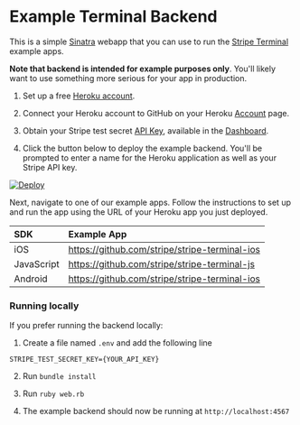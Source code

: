 # Example Terminal Backend

This is a simple [Sinatra](http://www.sinatrarb.com/) webapp that you can use to run the [Stripe Terminal](https://stripe.com/docs/terminal) example apps.

**Note that backend is intended for example purposes only**. You'll likely want to use something more serious for your app in production.

1. Set up a free [Heroku account](https://signup.heroku.com). 

2. Connect your Heroku account to GitHub on your Heroku [Account](https://dashboard.heroku.com/account/applications) page.

3. Obtain your Stripe test secret [API Key](https://stripe.com/docs/keys#api-keys), available in the [Dashboard](https://dashboard.stripe.com/account/apikeys).

4. Click the button below to deploy the example backend. You'll be prompted to enter a name for the Heroku application as well as your Stripe API key.

[![Deploy](https://www.herokucdn.com/deploy/button.png)](https://heroku.com/deploy)

Next, navigate to one of our example apps. Follow the instructions to set up and run the app using the URL of your Heroku app you just deployed.

| SDK | Example App |
|  :---  |  :---  |
| iOS | https://github.com/stripe/stripe-terminal-ios |
| JavaScript | https://github.com/stripe/stripe-terminal-js |
| Android | https://github.com/stripe/stripe-terminal-ios |

### Running locally
If you prefer running the backend locally:

1. Create a file named `.env` and add the following line
```
STRIPE_TEST_SECRET_KEY={YOUR_API_KEY}
```
2. Run `bundle install`
3. Run `ruby web.rb`

4. The example backend should now be running at `http://localhost:4567`

